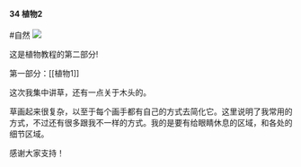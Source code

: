 #### 34  植物2
#自然 
![](assets/tutorials/t34/plant2.gif)

  这是植物教程的第二部分! 

  第一部分：[[植物1]]

  这次我集中讲草，还有一点关于木头的。

  草画起来很复杂，以至于每个画手都有自己的方式去简化它。这里说明了我常用的方式，不过还有很多跟我不一样的方式。我的是要有给眼睛休息的区域，和各处的细节区域。

  感谢大家支持！
